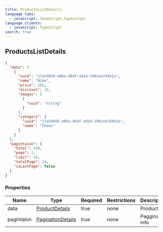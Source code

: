 ```yaml
---
title: ProductsListDetails
language_tabs:
  - javascript: JavaScript,typescript
language_clients:
  - javascript: TypeScript
search: true
---
```


<h2 id="tocS_ProductsListDetails">ProductsListDetails</h2>

<!-- backwards compatibility -->
<a id="schemaproductslistdetails"></a>
<a id="schema_ProductsListDetails"></a>
<a id="tocSproductslistdetails"></a>
<a id="tocsproductslistdetails"></a>

```json
{
  "data": [
    {
      "uuid": "17a54659-a06a-464f-a914-190cee7d4b1a",
      "name": "Nike",
      "price": 250,
      "discount": 15,
      "images": [
        {
          "uuid": "string"
        }
      ],
      "category": {
        "uuid": "17a54659-a06a-464f-a914-190cee7d4b1a",
        "name": "Shoes"
      }
    }
  ],
  "pagintaion": {
    "total": 240,
    "page": 1,
    "limit": 10,
    "totalPage": 24,
    "isLastPage": false
  }
}

```

### Properties

|Name|Type|Required|Restrictions|Description|
|---|---|---|---|---|
|data|[ProductDetails](../models/ProductDetails.md)|true|none|Product list|
|pagintaion|[PaginationDetails](../models/PaginationDetails.md)|true|none|Paggination info|

